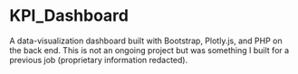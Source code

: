 # KPI_Dashboard
A data-visualization dashboard built with Bootstrap, Plotly.js, and PHP on the back end.
This is not an ongoing project but was something I built for a previous job (proprietary information redacted).

